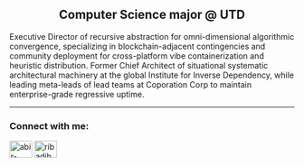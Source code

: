<h2 align='center'> Computer Science major @ UTD </h2>
Executive Director of recursive abstraction for omni-dimensional algorithmic convergence, specializing in blockchain-adjacent contingencies and community deployment for cross-platform vibe containerization and heuristic distribution. Former Chief Architect of situational systematic architectural machinery at the global Institute for Inverse Dependency, while leading meta-leads of lead teams at Coporation Corp to maintain enterprise-grade regressive uptime.

---

### Connect with me:
<a href="https://www.linkedin.com/in/mason-liu-59300b282/" target="blank"><img align="center" src="https://raw.githubusercontent.com/rahuldkjain/github-profile-readme-generator/master/src/images/icons/Social/linked-in-alt.svg" alt="abir-modak-b7151328b" height="30" width="40"/></a>
<a href="https://instagram.com/mason_liuu" target="blank"><img align="center" src="https://raw.githubusercontent.com/rahuldkjain/github-profile-readme-generator/master/src/images/icons/Social/instagram.svg" alt="ribadiba_" height="30" width="40" /></a>
